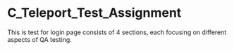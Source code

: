 # C_Teleport_Test_Assignment
This is test for login page consists of 4 sections, each focusing on different aspects of QA testing.
